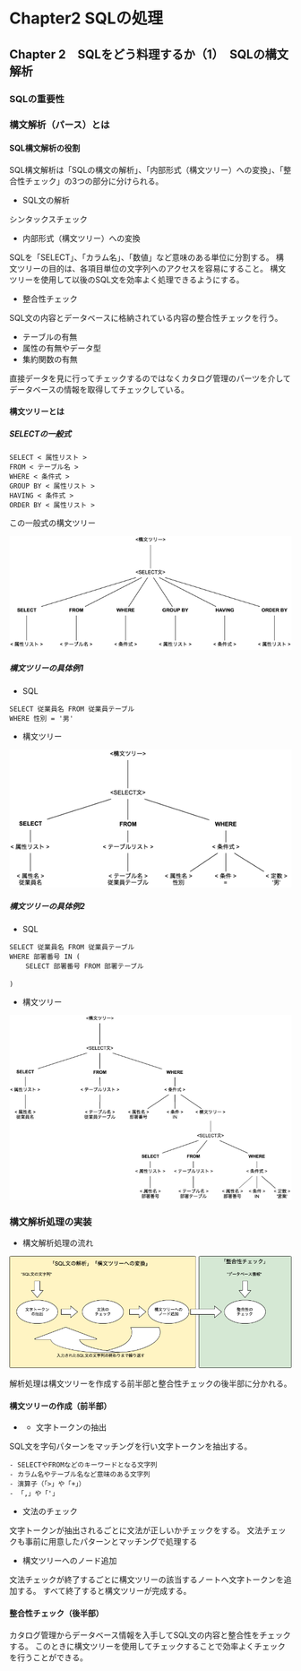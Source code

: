 # Chapter2 SQLの処理

## Chapter 2　SQLをどう料理するか（1）　SQLの構文解析

### SQLの重要性

### 構文解析（パース）とは

#### SQL構文解析の役割

SQL構文解析は「SQLの構文の解析」、「内部形式（構文ツリー）への変換」、「整合性チェック」の3つの部分に分けられる。

- SQL文の解析

シンタックスチェック

- 内部形式（構文ツリー）への変換

SQLを「SELECT」、「カラム名」、「数値」など意味のある単位に分割する。
構文ツリーの目的は、各項目単位の文字列へのアクセスを容易にすること。
構文ツリーを使用して以後のSQL文を効率よく処理できるようにする。

- 整合性チェック

SQL文の内容とデータベースに格納されている内容の整合性チェックを行う。

- テーブルの有無
- 属性の有無やデータ型
- 集約関数の有無

直接データを見に行ってチェックするのではなくカタログ管理のパーツを介してデータベースの情報を取得してチェックしている。

#### 構文ツリーとは

##### SELECTの一般式

```
SELECT < 属性リスト >
FROM < テーブル名 >
WHERE < 条件式 >
GROUP BY < 属性リスト >
HAVING < 条件式 >
ORDER BY < 属性リスト >
```

この一般式の構文ツリー

![構文ツリー](img/ast.png)

##### 構文ツリーの具体例1

- SQL

```
SELECT 従業員名 FROM 従業員テーブル
WHERE 性別 = '男'
```

- 構文ツリー

![構文ツリー](img/ast2.png)

##### 構文ツリーの具体例2

- SQL

```
SELECT 従業員名 FROM 従業員テーブル
WHERE 部署番号 IN (
	SELECT 部署番号 FROM 部署テーブル
	
)
```

- 構文ツリー

![構文ツリー](img/ast3.png)



### 構文解析処理の実装

- 構文解析処理の流れ

![構文ツリー](img/syntax_analysis.png)

解析処理は構文ツリーを作成する前半部と整合性チェックの後半部に分かれる。

#### 構文ツリーの作成（前半部）

- - 文字トークンの抽出

SQL文を字句パターンをマッチングを行い文字トークンを抽出する。

	- SELECTやFROMなどのキーワードとなる文字列
	- カラム名やテーブル名など意味のある文字列
	- 演算子（「>」や「+」）
	- 「,」や「'」

- 文法のチェック

文字トークンが抽出されるごとに文法が正しいかチェックをする。
文法チェックも事前に用意したパターンとマッチングで処理する

- 構文ツリーへのノード追加

文法チェックが終了するごとに構文ツリーの該当するノートへ文字トークンを追加する。
すべて終了すると構文ツリーが完成する。

#### 整合性チェック（後半部）

カタログ管理からデータベース情報を入手してSQL文の内容と整合性をチェックする。
このときに構文ツリーを使用してチェックすることで効率よくチェックを行うことができる。
